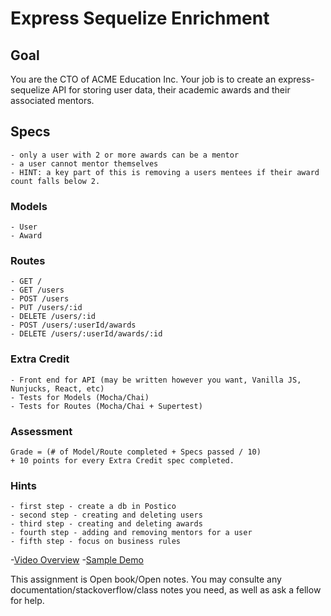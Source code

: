 # Express Sequelize Enrichment

## Goal

You are the CTO of ACME Education Inc. Your job is to create an express-sequelize API for storing user data, their academic awards and their associated mentors.

## Specs

```
- only a user with 2 or more awards can be a mentor
- a user cannot mentor themselves
- HINT: a key part of this is removing a users mentees if their award count falls below 2.
```

### Models

```
- User
- Award
```

### Routes

```
- GET /
- GET /users
- POST /users
- PUT /users/:id
- DELETE /users/:id
- POST /users/:userId/awards
- DELETE /users/:userId/awards/:id
```


### Extra Credit

```
- Front end for API (may be written however you want, Vanilla JS, Nunjucks, React, etc)
- Tests for Models (Mocha/Chai)
- Tests for Routes (Mocha/Chai + Supertest)
```

### Assessment
```
Grade = (# of Model/Route completed + Specs passed / 10)
+ 10 points for every Extra Credit spec completed.
```

### Hints
```
- first step - create a db in Postico
- second step - creating and deleting users 
- third step - creating and deleting awards 
- fourth step - adding and removing mentors for a user
- fifth step - focus on business rules

```

-[Video Overview](https://www.youtube.com/watch?v=9GCQIg6HWmM&feature=youtu.be)
-[Sample Demo](https://acme-user-mentors.herokuapp.com/users)


This assignment is Open book/Open notes. You may consulte any documentation/stackoverflow/class notes you need, as well as ask a fellow for help. 